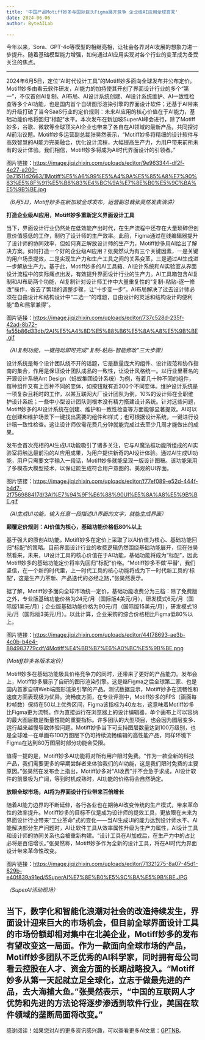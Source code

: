 ```yaml
---
title: '中国产品Motiff妙多与国际巨头Figma展开竞争 企业级AI应用全球首秀'
date: 2024-06-06
author: ByteAILab

---
```


今年以来，Sora、GPT-4o等模型的相继亮相，让社会各界对AI发展的想象力进一步提升。随着基础模型能力增强，如何通过AI应用实现对各个行业的变革成为备受关注的焦点。

---
2024年6月5日，定位“AI时代设计工具”的Motiff妙多面向全球发布并公布定价。Motiff妙多由看云软件研发，AI能力的加持使其开创了界面设计行业的多个“第一”，不仅首创AI复制、AI布局、AI设计系统创建、AI设计系统维护、AI一致性检查等多个AI功能，也是国内首个自研图形渲染引擎的界面设计软件；还基于AI带来的升级打破了当今SaaS行业的定价规则：未来AI应用的核心价值在于AI能力，基础功能价格将回归“标配”水平。本次发布在新加坡SuperAI峰会进行，除了Motiff妙多，谷歌、微软等全球顶尖AI企业也带来了各自在AI领域的最新产品，共同探讨AI前沿议题。Motiff妙多运营副总裁张昊然表示，“Motiff妙多将精细的设计软件与高效智慧的AI能力完美融合，优化设计流程，大幅提高生产力，为用户带来前所未有的设计体验。我们相信，Motiff妙多将成为AI时代界面设计的引领者。”

图片链接：https://image.jiqizhixin.com/uploads/editor/9e963344-df2f-4e27-a200-0a71511d2663/1Motiff%E5%A6%99%E5%A4%9A%E5%85%A8%E7%90%83%E5%8F%91%E5%B8%83%E4%BC%9A%E7%8E%B0%E5%9C%BA%E5%9B%BE.jpg

*（6月5日，Motiff妙多在新加坡全球发布，运营副总裁张昊然发表演讲）*

**打造企业级AI应用，Motiff妙多重新定义界面设计工具**

当下，界面设计行业仍然处在低效能产出时代，在生产流程中还存在大量琐碎但创意价值感低的工作，制约了设计师的生产效率。此前，Figma通过在线编辑器提升了设计师的协同效率，但如何真正解放设计师的生产力，Motiff妙多用AI给出了解决方案。如何打造一个好的企业级AI应用？张昊然认为有三个关键因素，一是关键的用户场景提效，二是实现生产力和生产工具之间的关系变革，三是通过AI生成进一步解放生产力。基于此，Motiff妙多的AI工具箱、AI设计系统和AI实验室从界面设计流程中的实际痛点出发，有效提升界面设计行业的生产力。AI工具箱包含AI复制和AI布局两个功能，AI复制针对设计师工作中大量重复性的“复制-粘贴-逐一修改”操作，省去了繁琐的调整步骤，让“十步变一步”。AI布局解决了过去设计师必须在自由设计和结构设计中“二选一”的难题，自由设计的灵活和结构设计的便利能“鱼和熊掌兼得”。

图片链接：https://image.jiqizhixin.com/uploads/editor/737c528d-235f-42ad-8b72-fe55b86d33db/2AI%E5%A4%8D%E5%88%B6%E5%8A%A8%E5%9B%BE.gif

*（AI复制功能，一键拖动即可完成“复制-粘贴-智能修改”三大步骤）*

设计系统是每个设计团队绕不开的话题，它是数量庞大的组件、设计规范和协作指南的集合，作用是保证设计团队成品的一致性，让设计风格统一。以行业里著名的开源设计系统Ant Design（蚂蚁集团设计系统）为例，有着几十种不同的组件，每种组件又有上百种不同的变体，如按钮就有近300个不同变体。维护设计系统是一项复杂且耗时的工作，以某互联网大厂设计团队为例，10%的设计师在全职维护设计系统；一些中小型设计团队则根本没有精力搭建设计系统。针对这些问题，Motiff妙多的AI设计系统在创建、维护和一致性检查等方面能够显著提效。AI可以在创建和维护场景下一键找出需要的组件和样式；也可根据设计系统，一键进行设计稿一致性检查。这让设计师仅需花费几分钟就能完成过去至少几周才能做出的成果。

发布会首次亮相的AI生成UI功能吸引了诸多关注，它与AI魔法框功能所组成的AI实验室将触达最前沿的AI应用成果，为用户提供新奇的AI设计体验。通过AI生成UI功能，用户只需要文字输入一段话，Motiff妙多就能呈现一版设计图稿。该功能采用了多模态大模型技术，以保证能生成符合用户意图的、美观的UI界面。

图片链接：https://image.jiqizhixin.com/uploads/editor/f77ef089-e52d-444f-b4d7-2f756988417d/3AI%E7%94%9F%E6%88%90UI%E5%8A%A8%E5%9B%BE.gif

*（AI生成UI功能，输入任意一段描述UI界面的文字，就能生成界面）*

**颠覆定价规则：AI价值为核心，基础功能价格低80%以上**

基于强大的原创AI功能，Motiff妙多在定价上采取了以AI价值为核心、基础功能回归“标配”的策略。目前界面设计行业的收费逻辑仍然围绕基础功能展开，但在张昊然看来，未来，UI设计工具的核心价值在于AI功能，基础功能将成为“标配”，因此Motiff妙多的基础功能定价将率先回归“标配”价格。“Motiff妙多不做‘平替’，我们坚信，在一个新的时代里，上一时代工具的核心功能将成为下一时代新工具的‘标配’，这是生产力革新、产品迭代的必经之路，”张昊然表示。

据了解，Motiff妙多面向全球市场统一定价，基础功能收费分为三档：除了免费版之外，专业版基础功能价格为24元/月（国际版4美元/月），研发模式6元/月（国际版1美元/月）；企业版基础功能价格为90元/月（国际版15美元/月），研发模式18元/月（国际版3美元/月）。以此计算，企业采购的综合价格相比Figma低80%以上。

图片链接：https://image.jiqizhixin.com/uploads/editor/44f78693-ae3b-4c0b-b4e4-884983779cdf/4Motiff%E4%BB%B7%E6%A0%BC%E5%9B%BE.png

*(Motiff妙多各版本定价）*

Motiff妙多在基础功能极具价格竞争力的同时，还带来了更好的产品能力。发布会上，Motiff妙多展示了自研的图形渲染引擎。这是继Figma之后全球第二家、也是国内首家自研Web端图形渲染引擎的产品。测试数据显示，Motiff妙多在流畅性和速度方面表现极为优异。流畅度方面，在专业评测中，Motiff妙多的FPS（画面每秒帧数）保持在50以上优秀区间，Figma该指标为40左右，这意味着Motiff妙多比Figma更为流畅。作为直接运行在浏览器上的设计编辑器，单个画布上可以容纳的最大图层数是衡量性能的重要指标。许多团队的大型项目，也会因为图层变多、运行越来越慢导致体验问题。Motiff妙多当下可支持图层数量达到100万级别，也是全球唯一在单画布100万图层下仍可持续流畅编辑的高性能产品，同样环境下Figma在达到80万图层时部分功能会受限。

值得一提的是，Motiff妙多AI功能将对所有用户限时免费。“作为一款全新的科技产品，我们需要更多的早期尝鲜者来体验我们的AI功能，这是我们限时免费的主要原因。”张昊然在发布会上指出，Motiff妙多对“AI收费”并不会急于求成，AI设计软件的前景极为广阔，等到时机成熟时，AI功能的价格将会自然确定。

**放眼全球市场，AI将为界面设计行业带来百倍增长**

随着AI能力边界的不断延伸，各行各业也在期待AI改变传统的生产模式，带来革命性的效率提升。Motiff妙多的目标不仅是成为设计师的提效工具，更放眼在未来为界面设计行业带来“工业革命”式的变化——当AI生成UI的能力达到设计师水平、AI能解决部分生产问题时，AI让软件工具从效率属性升级为生产力属性，AI设计工具和设计师的协同关系也会被重新构建。“设计工具在AI加成后，在生产力中的占比必将是百倍增长。”张昊然称，Motiff妙多作为全新的设计工具，将在AI时代为界面设计带来革命性改变。

图片链接：https://image.jiqizhixin.com/uploads/editor/71321275-8a07-45d1-829b-e40f839a91ed/5SuperAI%E7%8E%B0%E5%9C%BA%E5%9B%BE.JPG

*（SuperAI活动现场）*

当下，数字化和智能化浪潮对社会的改造持续发生，界面设计迎来巨大的市场机会，但目前全球界面设计工具的市场份额却相对集中在北美企业，Motiff妙多的发布有望改变这一局面。作为一款面向全球市场的产品，Motiff妙多团队不乏优秀的AI科学家，同时拥有母公司看云控股在人才、资金方面的长期战略投入。“Motiff妙多从第一天起就立足全球化，立志于做最先进的产品，去大海捕大鱼。”张昊然表示，“中国的互联网人才优势和先进的方法论将逐步渗透到软件行业，美国在软件领域的垄断局面将改变。”
---
感谢阅读！如果您对AI的更多资讯感兴趣，可以查看更多AI文章：[GPTNB](https://gptnb.com)。